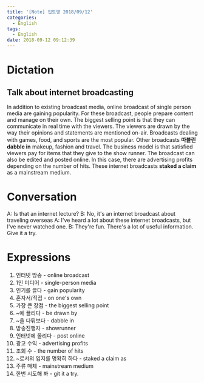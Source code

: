 ```yaml
---
title: '[Note] 입트영 2018/09/12'
categories:
  - English
tags:
  - English
date: 2018-09-12 09:12:39
---
```


# Dictation

## Talk about internet broadcasting 

In addition to existing broadcast media, online broadcast of single person media are gaining popularity. For these broadcast, people prepare content and manage on their own. The biggest selling point is that they can communicate in real time with the viewers. The viewers are drawn by the way their opinions and statements are mentioned on-air. Broadcasts dealing with games, food, and sports are the most popular. Other broadcasts **따블린 dabble in** makeup, fashion and travel. The business model is that satisfied viewers pay for items that they give to the show runner. The broadcast can also be edited and posted online. In this case, there are advertising profits depending on the number of hits. These internet broadcasts **staked a claim** as a mainstream medium.

# Conversation

A: Is that an internet lecture? 
B: No, it's an internet broadcast about traveling overseas
A: I've heard a lot about these internet broadcasts, but I've never watched one.
B: They're fun. There's a lot of useful information. Give it a try.

# Expressions

1. 인터넷 방송 - online broadcast
2. 1인 미디어 - single-person media
3. 인기를 끌다 - gain popularity
4. 혼자서/직접 - on one's own
5. 가장 큰 장점 - the biggest selling point
6. ~에 끌리다 - be drawn by
7. ~을 다뤄보다 - dabble in
8. 방송진행자 - showrunner
9. 인터넷에 올리다 - post online
10. 광고 수익 - advertising profits
11. 조회 수 - the number of hits
12. ~로서의 입지를 명확히 하다 - staked a claim as
13. 주류 매체 - mainstream medium
14. 한번 시도해 봐 - git it a try.